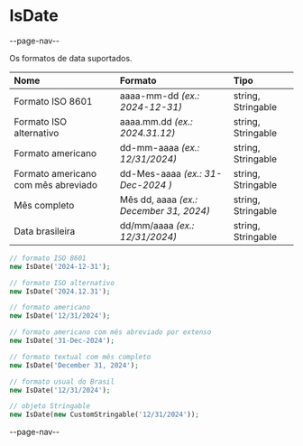 # IsDate

--page-nav--

Os formatos de data suportados.

| Nome                                | Formato                                 | Tipo               |
|:--                                  |:--                                      |:--                 |
| Formato ISO 8601                    | aaaa-mm-dd *(ex.: 2024-12-31)*          | string, Stringable |
| Formato ISO alternativo             | aaaa.mm.dd *(ex.: 2024.31.12)*          | string, Stringable |
| Formato americano                   | dd-mm-aaaa *(ex.: 12/31/2024)*          | string, Stringable |
| Formato americano com mês abreviado | dd-Mes-aaaa *(ex.: 31-Dec-2024 )*       | string, Stringable |
| Mês completo                        | Mês dd, aaaa *(ex.: December 31, 2024)* | string, Stringable |
| Data brasileira                     | dd/mm/aaaa *(ex.: 12/31/2024)*          | string, Stringable |

```php
// formato ISO 8601
new IsDate('2024-12-31');

// formato ISO alternativo
new IsDate('2024.12.31');

// formato americano
new IsDate('12/31/2024');

// formato americano com mês abreviado por extenso
new IsDate('31-Dec-2024');

// formato textual com mês completo
new IsDate('December 31, 2024');

// formato usual do Brasil
new IsDate('12/31/2024');

// objeto Stringable
new IsDate(new CustomStringable('12/31/2024'));
```

--page-nav--
